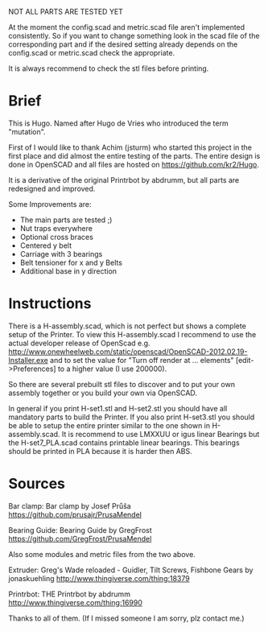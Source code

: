 NOT ALL PARTS ARE TESTED YET


At the moment the config.scad and metric.scad file aren't implemented consistently. So if you want to change something look in the scad file of the corresponding part and if the desired setting already depends on the config.scad or metric.scad check the appropriate.

It is always recommend to check the stl files before printing.

Brief
=====
This is Hugo. Named after Hugo de Vries who introduced the term "mutation".

First of I would like to thank Achim (jsturm) who started this project in the first place and did almost the entire testing of the parts. The entire design is done in OpenSCAD and all files are hosted on https://github.com/kr2/Hugo.

It is a derivative of the original Printrbot by abdrumm, but all parts are redesigned and improved.

Some Improvements are:

-   The main parts are tested ;)
-   Nut traps everywhere
-   Optional cross braces
-   Centered y belt
-   Carriage with 3 bearings
-   Belt tensioner for x and y Belts
-   Additional base in y direction

Instructions
============
There is a H-assembly.scad, which is not perfect but shows a complete setup of the Printer.
To view this  H-assembly.scad I recommend to use the actual developer release of OpenScad e.g. http://www.onewheelweb.com/static/openscad/OpenSCAD-2012.02.19-Installer.exe and to set the value for "Turn off render at ... elements" [edit->Preferences] to a higher value (I use 200000).

So there are several prebuilt stl files to discover and to put your own assembly together or you build your own via OpenSCAD.

In general if you print H-set1.stl and H-set2.stl you should have all mandatory parts to build the Printer. If you also print H-set3.stl you should be able to setup the entire printer similar to the one shown in H-assembly.scad. It is recommend to use LMXXUU or igus linear Bearings but the H-set7_PLA.scad contains printable linear bearings. This bearings should be printed in PLA because it is harder then ABS.


Sources
=======
Bar clamp:
Bar clamp by Josef Průša
https://github.com/prusajr/PrusaMendel

Bearing Guide:
Bearing Guide by GregFrost
https://github.com/GregFrost/PrusaMendel

Also some modules and metric files from the two above.

Extruder:
Greg's Wade reloaded - Guidler, Tilt Screws, Fishbone Gears by jonaskuehling
http://www.thingiverse.com/thing:18379

Printrbot:
THE Printrbot by abdrumm
http://www.thingiverse.com/thing:16990

Thanks to all of them.
(If I missed someone I am sorry, plz contact me.)